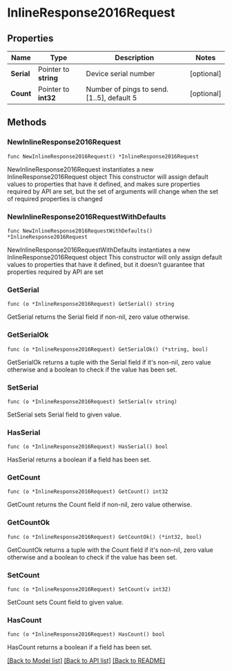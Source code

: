 # InlineResponse2016Request

## Properties

Name | Type | Description | Notes
------------ | ------------- | ------------- | -------------
**Serial** | Pointer to **string** | Device serial number | [optional] 
**Count** | Pointer to **int32** | Number of pings to send. [1..5], default 5 | [optional] 

## Methods

### NewInlineResponse2016Request

`func NewInlineResponse2016Request() *InlineResponse2016Request`

NewInlineResponse2016Request instantiates a new InlineResponse2016Request object
This constructor will assign default values to properties that have it defined,
and makes sure properties required by API are set, but the set of arguments
will change when the set of required properties is changed

### NewInlineResponse2016RequestWithDefaults

`func NewInlineResponse2016RequestWithDefaults() *InlineResponse2016Request`

NewInlineResponse2016RequestWithDefaults instantiates a new InlineResponse2016Request object
This constructor will only assign default values to properties that have it defined,
but it doesn't guarantee that properties required by API are set

### GetSerial

`func (o *InlineResponse2016Request) GetSerial() string`

GetSerial returns the Serial field if non-nil, zero value otherwise.

### GetSerialOk

`func (o *InlineResponse2016Request) GetSerialOk() (*string, bool)`

GetSerialOk returns a tuple with the Serial field if it's non-nil, zero value otherwise
and a boolean to check if the value has been set.

### SetSerial

`func (o *InlineResponse2016Request) SetSerial(v string)`

SetSerial sets Serial field to given value.

### HasSerial

`func (o *InlineResponse2016Request) HasSerial() bool`

HasSerial returns a boolean if a field has been set.

### GetCount

`func (o *InlineResponse2016Request) GetCount() int32`

GetCount returns the Count field if non-nil, zero value otherwise.

### GetCountOk

`func (o *InlineResponse2016Request) GetCountOk() (*int32, bool)`

GetCountOk returns a tuple with the Count field if it's non-nil, zero value otherwise
and a boolean to check if the value has been set.

### SetCount

`func (o *InlineResponse2016Request) SetCount(v int32)`

SetCount sets Count field to given value.

### HasCount

`func (o *InlineResponse2016Request) HasCount() bool`

HasCount returns a boolean if a field has been set.


[[Back to Model list]](../README.md#documentation-for-models) [[Back to API list]](../README.md#documentation-for-api-endpoints) [[Back to README]](../README.md)



